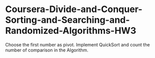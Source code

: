 # Coursera-Divide-and-Conquer-Sorting-and-Searching-and-Randomized-Algorithms-HW3

Choose the first number as pivot.
Implement QuickSort and count the number of comparison in the Algorithm.
